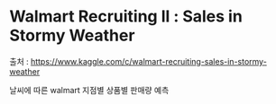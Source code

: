 # Walmart Recruiting ll : Sales in Stormy Weather

출처 : https://www.kaggle.com/c/walmart-recruiting-sales-in-stormy-weather

날씨에 따른 walmart 지점별 상품별 판매량 예측
